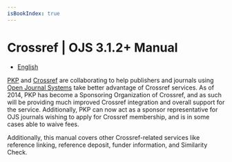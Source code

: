 ```yaml
---
isBookIndex: true
---
```

# Crossref | OJS 3.1.2+ Manual

* [English](en/)

[PKP](https://pkp.sfu.ca) and [Crossref](https://www.crossref.org/) are collaborating to help publishers and journals using [Open Journal Systems](https://pkp.sfu.ca/ojs/) take better advantage of Crossref services. As of 2014, PKP has become a Sponsoring Organization of Crossref, and as such will be providing much improved Crossref integration and overall support for the service. Additionally, PKP can now act as a sponsor representative for OJS journals wishing to apply for Crossref membership, and is in some cases able to waive fees.

Additionally, this manual covers other Crossref-related services like reference linking, reference deposit, funder information, and Similarity Check.
